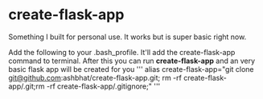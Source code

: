 # create-flask-app
Something I built for personal use. It works but is super basic right now.

Add the following to your .bash_profile. It'll add the create-flask-app command to terminal. After this you can run **create-flask-app** and an very basic flask app will be created for you
'''
alias create-flask-app="git clone git@github.com:ashbhat/create-flask-app.git; rm -rf create-flask-app/.git;rm -rf create-flask-app/.gitignore;"
'''
